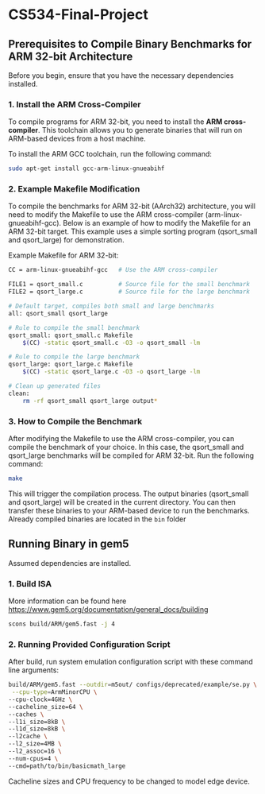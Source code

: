 # CS534-Final-Project

## Prerequisites to Compile Binary Benchmarks for ARM 32-bit Architecture

Before you begin, ensure that you have the necessary dependencies installed.

### 1. Install the ARM Cross-Compiler

To compile programs for ARM 32-bit, you need to install the **ARM cross-compiler**. This toolchain allows you to generate binaries that will run on ARM-based devices from a host machine.

To install the ARM GCC toolchain, run the following command:

```bash
sudo apt-get install gcc-arm-linux-gnueabihf
```

### 2. Example Makefile Modification

To compile the benchmarks for ARM 32-bit (AArch32) architecture, you will need to modify the Makefile to use the ARM cross-compiler (arm-linux-gnueabihf-gcc). Below is an example of how to modify the Makefile for an ARM 32-bit target. This example uses a simple sorting program (qsort_small and qsort_large) for demonstration.

Example Makefile for ARM 32-bit:
```bash
CC = arm-linux-gnueabihf-gcc   # Use the ARM cross-compiler

FILE1 = qsort_small.c          # Source file for the small benchmark
FILE2 = qsort_large.c          # Source file for the large benchmark

# Default target, compiles both small and large benchmarks
all: qsort_small qsort_large

# Rule to compile the small benchmark
qsort_small: qsort_small.c Makefile
	$(CC) -static qsort_small.c -O3 -o qsort_small -lm

# Rule to compile the large benchmark
qsort_large: qsort_large.c Makefile
	$(CC) -static qsort_large.c -O3 -o qsort_large -lm

# Clean up generated files
clean:
	rm -rf qsort_small qsort_large output*
```

### 3. How to Compile the Benchmark

After modifying the Makefile to use the ARM cross-compiler, you can compile the benchmark of your choice. In this case, the qsort_small and qsort_large benchmarks will be compiled for ARM 32-bit. Run the following command:
```bash
make
```
This will trigger the compilation process. The output binaries (qsort_small and qsort_large) will be created in the current directory. You can then transfer these binaries to your ARM-based device to run the benchmarks. Already compiled binaries are located in the ```bin``` folder

## Running Binary in gem5
Assumed dependencies are installed. 
### 1. Build ISA
More information can be found here https://www.gem5.org/documentation/general_docs/building
```bash
scons build/ARM/gem5.fast -j 4
```
### 2. Running Provided Configuration Script
After build, run system emulation configuration script with these command line arguments:
```bash
build/ARM/gem5.fast --outdir=m5out/ configs/deprecated/example/se.py \
 --cpu-type=ArmMinorCPU \
--cpu-clock=4GHz \
--cacheline_size=64 \
--caches \
--l1i_size=8kB \
--l1d_size=8kB \
--l2cache \
--l2_size=4MB \
--l2_assoc=16 \
--num-cpus=4 \
--cmd=path/to/bin/basicmath_large
```
Cacheline sizes and CPU frequency to be changed to model edge device.
